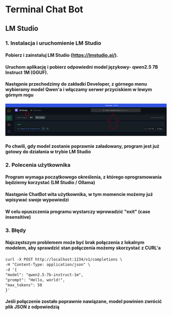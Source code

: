 # Terminal Chat Bot

## LM Studio

### 1. Instalacja i uruchomienie LM Studio
#### Pobierz i zainstaluj LM Studio (https://lmstudio.ai/).
#### Uruchom aplikację i pobierz odpowiedni model językowy- qwen2.5 7B Instruct 1M (GGUF).
#### Następnie przechodzimy do zakładki Developer, z górnego menu wybieramy model Qwen'a i włączamy serwer przyciskiem w lewym górnym rogu
![img_1.png](src/main/resources/img_1.png)
#### Po chwili, gdy model zostanie poprawnie załadowany, program jest już gotowy do działania w trybie LM Studio


### 2. Polecenia użytkownika
#### Program wymaga początkowego określenia, z którego oprogramowania będziemy korzystać (LM Studio / Ollama)
#### Następnie ChatBot wita użytkownika, w tym momencie możemy już wpisywać swoje wypowiedzi
#### W celu opuszczenia programu wystarczy wprowadzić "exit" (case insensitive)

### 3. Błędy
#### Najczęstszym problemem może być brak połączenia z lokalnym modelem, aby sprawdzić stan połączenia możemy skorzystać z CURL'a
    curl -X POST http://localhost:1234/v1/completions \
    -H "Content-Type: application/json" \
    -d '{
    "model": "qwen2.5-7b-instruct-1m",
    "prompt": "Hello, world!",
    "max_tokens": 50
    }'
#### Jeśli połączenie zostało poprawnie nawiązane, model powinien zwrócić plik JSON z odpowiedzią
